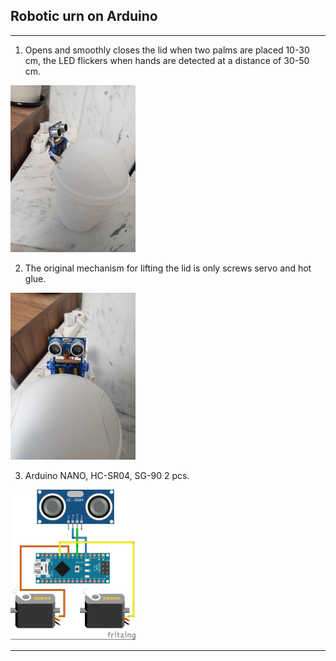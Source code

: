 ## Robotic urn on Arduino
---
1. Opens and smoothly closes the lid when two palms are placed 10-30 cm, the LED flickers when hands are detected at a distance of 30-50 cm.  
<img src="full.png" />

2. The original mechanism for lifting the lid is only screws servo and hot glue.  
<img src="front.png" />  

3. Arduino NANO, HC-SR04, SG-90 2 pcs.  
<img src="сircuit.png" />   

---

